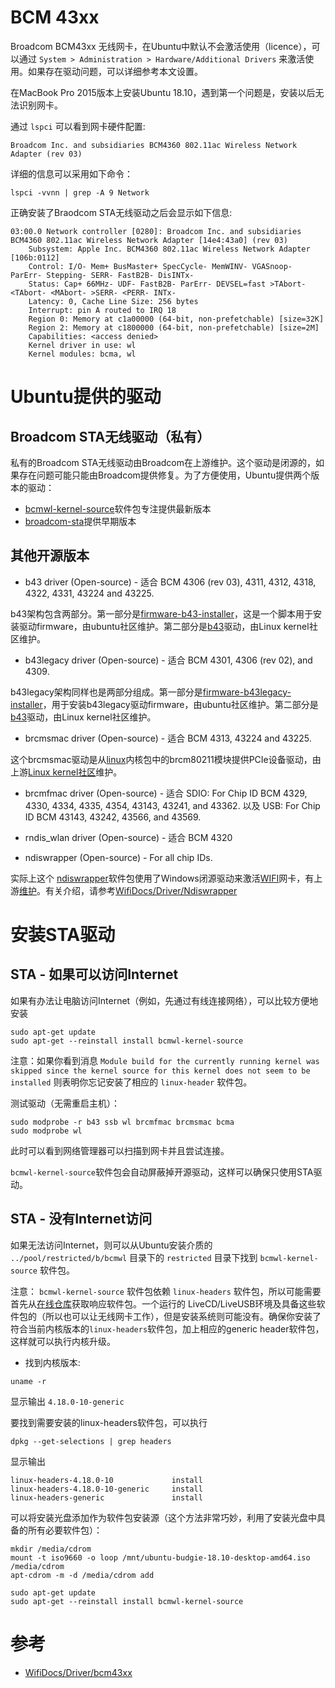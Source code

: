 # BCM 43xx

Broadcom BCM43xx 无线网卡，在Ubuntu中默认不会激活使用（licence），可以通过 `System > Administration > Hardware/Additional Drivers` 来激活使用。如果存在驱动问题，可以详细参考本文设置。

在MacBook Pro 2015版本上安装Ubuntu 18.10，遇到第一个问题是，安装以后无法识别网卡。

通过 `lspci` 可以看到网卡硬件配置:

```
Broadcom Inc. and subsidiaries BCM4360 802.11ac Wireless Network Adapter (rev 03)
```

详细的信息可以采用如下命令：

```
lspci -vvnn | grep -A 9 Network 
```

正确安装了Braodcom STA无线驱动之后会显示如下信息:

```
03:00.0 Network controller [0280]: Broadcom Inc. and subsidiaries BCM4360 802.11ac Wireless Network Adapter [14e4:43a0] (rev 03)
	Subsystem: Apple Inc. BCM4360 802.11ac Wireless Network Adapter [106b:0112]
	Control: I/O- Mem+ BusMaster+ SpecCycle- MemWINV- VGASnoop- ParErr- Stepping- SERR- FastB2B- DisINTx-
	Status: Cap+ 66MHz- UDF- FastB2B- ParErr- DEVSEL=fast >TAbort- <TAbort- <MAbort- >SERR- <PERR- INTx-
	Latency: 0, Cache Line Size: 256 bytes
	Interrupt: pin A routed to IRQ 18
	Region 0: Memory at c1a00000 (64-bit, non-prefetchable) [size=32K]
	Region 2: Memory at c1800000 (64-bit, non-prefetchable) [size=2M]
	Capabilities: <access denied>
	Kernel driver in use: wl
	Kernel modules: bcma, wl
```

# Ubuntu提供的驱动

## Broadcom STA无线驱动（私有）

私有的Broadcom STA无线驱动由Broadcom在上游维护。这个驱动是闭源的，如果存在问题可能只能由Broadcom提供修复。为了方便使用，Ubuntu提供两个版本的驱动：

* [bcmwl-kernel-source](https://help.ubuntu.com/community/WifiDocs/Driver/bcm43xx)软件包专注提供最新版本
* [broadcom-sta](https://help.ubuntu.com/community/WifiDocs/Driver/bcm43xx)提供早期版本

## 其他开源版本

* b43 driver (Open-source) - 适合 BCM 4306 (rev 03), 4311, 4312, 4318, 4322, 4331, 43224 and 43225.

b43架构包含两部分。第一部分是[firmware-b43-installer](https://launchpad.net/ubuntu/+source/b43-fwcutter)，这是一个脚本用于安装驱动firmware，由ubuntu社区维护。第二部分是[b43](http://wireless.kernel.org/en/users/Drivers/b43)驱动，由Linux kernel社区维护。

* b43legacy driver (Open-source) - 适合 BCM 4301, 4306 (rev 02), and 4309.

b43legacy架构同样也是两部分组成。第一部分是[firmware-b43legacy-installer](https://launchpad.net/ubuntu/+source/b43-fwcutter)，用于安装b43legacy驱动firmware，由ubuntu社区维护。第二部分是[b43](http://wireless.kernel.org/en/users/Drivers/b43)驱动，由Linux kernel社区维护。

* brcmsmac driver (Open-source) - 适合 BCM 4313, 43224 and 43225.

这个brcmsmac驱动是从[linux](https://launchpad.net/ubuntu/+source/linux)内核包中的brcm80211模块提供PCIe设备驱动，由上游[Linux kernel社区](http://git.kernel.org/cgit/linux/kernel/git/torvalds/linux.git/tree/MAINTAINERS)维护。

* brcmfmac driver (Open-source) - 适合 SDIO: For Chip ID BCM 4329, 4330, 4334, 4335, 4354, 43143, 43241, and 43362. 以及 USB: For Chip ID BCM 43143, 43242, 43566, and 43569. 

* rndis_wlan driver (Open-source) - 适合 BCM 4320

* ndiswrapper (Open-source) - For all chip IDs. 

实际上这个 [ndiswrapper](https://launchpad.net/ubuntu/+source/ndiswrapper)软件包使用了Windows闭源驱动来激活[WIFI](https://help.ubuntu.com/community/WiFi)网卡，有上游[维护](http://sourceforge.net/projects/ndiswrapper/)。有关介绍，请参考[WifiDocs/Driver/Ndiswrapper](https://help.ubuntu.com/community/WifiDocs/Driver/Ndiswrapper)

# 安装STA驱动

## STA - 如果可以访问Internet

如果有办法让电脑访问Internet（例如，先通过有线连接网络），可以比较方便地安装

```
sudo apt-get update
sudo apt-get --reinstall install bcmwl-kernel-source
```

注意：如果你看到消息 `Module build for the currently running kernel was skipped since the kernel source for this kernel does not seem to be installed` 则表明你忘记安装了相应的 `linux-header` 软件包。

测试驱动（无需重启主机）：

```
sudo modprobe -r b43 ssb wl brcmfmac brcmsmac bcma
sudo modprobe wl
```

此时可以看到网络管理器可以扫描到网卡并且尝试连接。

`bcmwl-kernel-source`软件包会自动屏蔽掉开源驱动，这样可以确保只使用STA驱动。

## STA - 没有Internet访问

如果无法访问Internet，则可以从Ubuntu安装介质的 `../pool/restricted/b/bcmwl` 目录下的 `restricted` 目录下找到 `bcmwl-kernel-source` 软件包。

注意： `bcmwl-kernel-source` 软件包依赖 `linux-headers` 软件包，所以可能需要首先从[在线仓库](http://packages.ubuntu.com/lucid/bcmwl-kernel-source)获取响应软件包。一个运行的 LiveCD/LiveUSB环境及具备这些软件包的（所以也可以让无线网卡工作），但是安装系统则可能没有。确保你安装了符合当前内核版本的`linux-headers`软件包，加上相应的generic header软件包，这样就可以执行内核升级。

* 找到内核版本:

```
uname -r
```

显示输出 `4.18.0-10-generic`

要找到需要安装的linux-headers软件包，可以执行

```
dpkg --get-selections | grep headers
```

显示输出

```
linux-headers-4.18.0-10             install
linux-headers-4.18.0-10-generic     install
linux-headers-generic               install
```

可以将安装光盘添加作为软件包安装源（这个方法非常巧妙，利用了安装光盘中具备的所有必要软件包）：

```
mkdir /media/cdrom
mount -t iso9660 -o loop /mnt/ubuntu-budgie-18.10-desktop-amd64.iso /media/cdrom
apt-cdrom -m -d /media/cdrom add

sudo apt-get update
sudo apt-get --reinstall install bcmwl-kernel-source
```

# 参考

* [WifiDocs/Driver/bcm43xx](https://help.ubuntu.com/community/WifiDocs/Driver/bcm43xx)